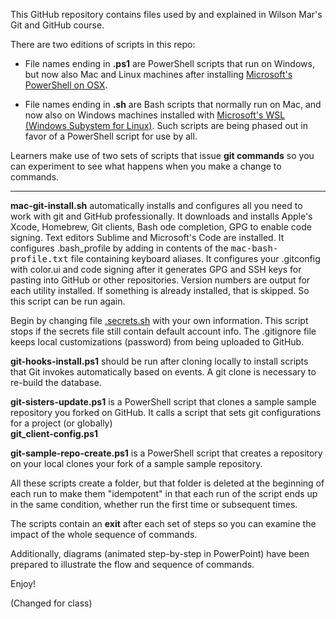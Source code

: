 This GitHub repository contains files used by and explained in Wilson Mar's
Git and GitHub course.

There are two editions of scripts in this repo:

* File names ending in <strong>.ps1</strong> are PowerShell scripts that run on Windows,
but now also Mac and Linux machines after installing <a target="_blank" href="https://wilsonmar.github.io/powershell-on-mac/">Microsoft's PowerShell on OSX</a>.

* File names ending in <strong>.sh</strong> are Bash scripts that normally run on Mac,
and now also on Windows machines installed with <a target="_blank" href="https://wilsonmar.github.io/bash-windows/">Microsoft's WSL (Windows Subystem for Linux)</a>.
Such scripts are being phased out in favor of a PowerShell script for use by all.

Learners make use of two sets of scripts that issue <strong>git commands</strong>
so you can experiment to see what happens when you make a change to commands.

<hr />

<strong>mac-git-install.sh</strong> automatically installs and configures all you need to work with git and GitHub professionally. It downloads and installs Apple's Xcode, Homebrew, Git clients, Bash ode completion, GPG to enable code signing. Text editors Sublime and Microsoft's Code are installed. It configures .bash_profile by adding in contents of the <tt>mac-bash-profile.txt</tt> file containing keyboard aliases. It configures your .gitconfig with color.ui and code signing after it generates GPG and SSH keys for pasting into GitHub or other repositories.
Version numbers are output for each utility installed.
If something is already installed, that is skipped. So this script can be run again.

Begin by changing file <a target="_blank" href="https://github.com/wilsonmar/git-utilities/blob/master/.secrets.sh">.secrets.sh</a> with your own information. This script stops if the secrets file still contain default account info. The .gitignore file keeps local customizations (password) from being uploaded to GitHub.

<strong>git-hooks-install.ps1</strong> should be run after cloning locally
to install scripts that Git invokes automatically based on events.
A git clone is necessary to re-build the database.

<strong>git-sisters-update.ps1</strong> is a PowerShell script that
clones a sample sample repository you forked on GitHub.
It calls a script that sets git configurations for a project (or globally)<br />
<strong>git_client-config.ps1</strong>

<strong>git-sample-repo-create.ps1</strong> is a PowerShell script that
creates a repository on your local clones your fork of a sample sample repository.

All these scripts create a folder, but that folder is deleted at the beginning of each run
to make them "idempotent" in that each run of the script ends up in the same condition,
whether run the first time or subsequent times.

The scripts contain an <strong>exit</strong> after each set of steps
so you can examine the impact of the whole sequence of commands.

Additionally, diagrams (animated step-by-step in PowerPoint) have been prepared to illustrate the flow and sequence of commands.

Enjoy!

(Changed for class)
